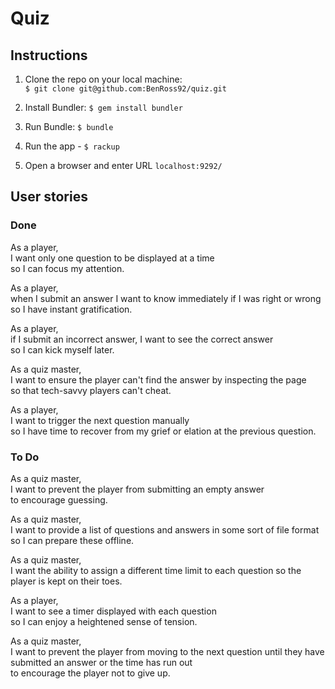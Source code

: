# Quiz

## Instructions

1. Clone the repo on your local machine:  
`$ git clone git@github.com:BenRoss92/quiz.git`

2. Install Bundler: `$ gem install bundler`

3. Run Bundle: `$ bundle`

4. Run the app - `$ rackup`

5. Open a browser and enter URL `localhost:9292/`

## User stories

### Done

As a player,  
I want only one question to be displayed at a time  
so I can focus my attention.

As a player,  
when I submit an answer I want to know immediately if I was right or wrong  
so I have instant gratification.

As a player,  
if I submit an incorrect answer, I want to see the correct answer  
so I can kick myself later.

As a quiz master,  
I want to ensure the player can't find the answer by inspecting the page  
so that tech-savvy players can't cheat.

As a player,  
I want to trigger the next question manually  
so I have time to recover from my grief or elation at the previous question.

### To Do

As a quiz master,  
I want to prevent the player from submitting an empty answer  
to encourage guessing.

As a quiz master,  
I want to provide a list of questions and answers in some sort of file format  
so I can prepare these offline.

As a quiz master,  
I want the ability to assign a different time limit to each question
so the player is kept on their toes.

As a player,  
I want to see a timer displayed with each question  
so I can enjoy a heightened sense of tension.

As a quiz master,  
I want to prevent the player from moving to the next question until they have   submitted an answer or the time has run out  
to encourage the player not to give up.
